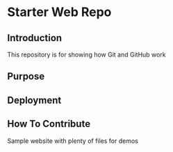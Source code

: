 # Starter Web Repo

## Introduction
This repository is for showing how Git and GitHub work

## Purpose

## Deployment

## How To Contribute
Sample website with plenty of files for demos